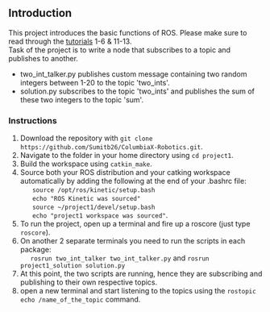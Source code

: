 ## Introduction
This project introduces the basic functions of ROS.
Please make sure to read through the [tutorials](http://wiki.ros.org/ROS/Tutorials) 1-6 & 11-13.<br />
Task of the project is to write a node that subscribes to a topic and publishes to another.

- two_int_talker.py publishes custom message containing two random integers between 1-20 to the topic 'two_ints'.
- solution.py subscribes to the topic 'two_ints' and publishes the sum of these two integers to the topic 'sum'.

### Instructions
1. Download the repository with `git clone https://github.com/Sumitb26/ColumbiaX-Robotics.git`.
2. Navigate to the folder in your home directory using `cd project1`.
3. Build the workspace using `catkin_make`.
4. Source both your ROS distribution and your catking workspace automatically by adding the following at the end of your .bashrc file:<br />
&nbsp;&nbsp;&nbsp;&nbsp;&nbsp;&nbsp;`source /opt/ros/kinetic/setup.bash`<br />
&nbsp;&nbsp;&nbsp;&nbsp;&nbsp;&nbsp;`echo "ROS Kinetic was sourced"`<br />
&nbsp;&nbsp;&nbsp;&nbsp;&nbsp;&nbsp;`source ~/project1/devel/setup.bash`<br />
&nbsp;&nbsp;&nbsp;&nbsp;&nbsp;&nbsp;`echo "project1 workspace was sourced"`.
5. To run the project, open up a terminal and fire up a roscore (just type `roscore`).
6. On another 2 separate terminals you need to run the scripts in each package: <br />
&nbsp;&nbsp;&nbsp;&nbsp;&nbsp;`rosrun two_int_talker two_int_talker.py` and `rosrun project1_solution solution.py`
7. At this point, the two scripts are running, hence they are subscribing and publishing to their own respective topics.
8. open a new terminal and start listening to the topics using the `rostopic echo /name_of_the_topic` command.
